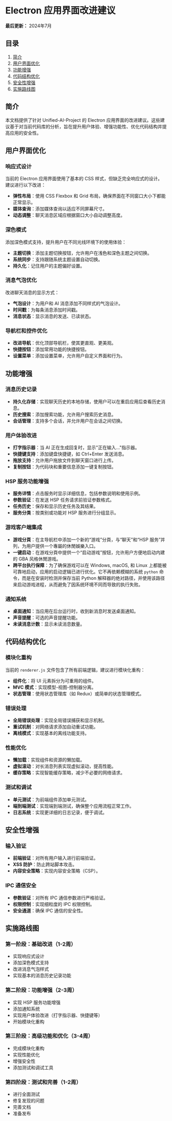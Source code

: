# Electron 应用界面改进建议

**最后更新：** 2024年7月

## 目录

1. [简介](#简介)
2. [用户界面优化](#用户界面优化)
3. [功能增强](#功能增强)
4. [代码结构优化](#代码结构优化)
5. [安全性增强](#安全性增强)
6. [实施路线图](#实施路线图)

## 简介

本文档提供了针对 Unified-AI-Project 的 Electron 应用界面的改进建议。这些建议基于对当前代码库的分析，旨在提升用户体验、增强功能性、优化代码结构并提高应用的安全性。

## 用户界面优化

### 响应式设计

当前的 Electron 应用界面使用了基本的 CSS 样式，但缺乏完全响应式的设计。建议进行以下改进：

* **弹性布局**：使用 CSS Flexbox 和 Grid 布局，确保界面在不同窗口大小下都能正常显示。
* **媒体查询**：添加媒体查询以适应不同屏幕尺寸。
* **动态调整**：聊天消息区域应根据窗口大小自动调整高度。

### 深色模式

添加深色模式支持，提升用户在不同光线环境下的使用体验：

* **主题切换**：添加主题切换按钮，允许用户在浅色和深色主题之间切换。
* **系统同步**：支持跟随系统主题设置自动切换。
* **持久化**：记住用户的主题偏好设置。

### 消息气泡优化

改进聊天消息的显示方式：

* **气泡设计**：为用户和 AI 消息添加不同样式的气泡设计。
* **时间戳**：为每条消息添加时间戳。
* **消息状态**：显示消息的发送、已读状态。

### 导航栏和控件优化

* **改进导航**：优化顶部导航栏，使其更直观、更美观。
* **快捷按钮**：添加常用功能的快捷按钮。
* **设置菜单**：添加设置菜单，允许用户自定义界面和行为。

## 功能增强

### 消息历史记录

* **持久化存储**：实现聊天历史的本地存储，使用户可以在重启应用后查看历史消息。
* **历史搜索**：添加搜索功能，允许用户搜索历史消息。
* **会话管理**：支持多个会话，并允许用户在会话之间切换。

### 用户体验改进

* **打字指示器**：当 AI 正在生成回复时，显示"正在输入..."指示器。
* **快捷键支持**：添加键盘快捷键，如 Ctrl+Enter 发送消息。
* **拖放支持**：允许用户拖放文件到聊天窗口进行上传。
* **复制按钮**：为代码块和重要信息添加一键复制按钮。

### HSP 服务功能增强

* **服务详情**：点击服务时显示详细信息，包括参数说明和使用示例。
* **参数验证**：在发送 HSP 任务请求前验证参数格式。
* **任务历史**：保存和显示历史任务及其结果。
* **服务分类**：按类别或功能对 HSP 服务进行分组显示。

### 游戏客户端集成

* **游戏分頁**：在主导航栏中添加一个新的“游戏”分頁，与“聊天”和“HSP 服务”并列，为用户提供一个專屬的休閒娛樂入口。
* **一键启动**：在游戏分頁中提供一个“启动游戏”按钮，允许用户方便地启动内建的 GBA 风格休閒游戏。
* **跨平台执行保障**：为了确保游戏可以在 Windows, macOS, 和 Linux 上都能被可靠地启动，应用的启动逻辑已进行优化。它不再依赖模糊的系统 `python` 命令，而是在安装时检测并保存当前 Python 解释器的绝对路径，并使用该路径来启动游戏进程，从而避免了因系统环境不同而导致的执行失败。

### 通知系统

* **桌面通知**：当应用在后台运行时，收到新消息时发送桌面通知。
* **声音提醒**：可选的声音提醒功能。
* **未读消息计数**：显示未读消息数量。

## 代码结构优化

### 模块化重构

当前的 `renderer.js` 文件包含了所有前端逻辑，建议进行模块化重构：

* **组件化**：将 UI 元素拆分为可重用的组件。
* **MVC 模式**：实现模型-视图-控制器分离。
* **状态管理**：使用状态管理库（如 Redux）或简单的状态管理模式。

### 错误处理

* **全局错误处理**：实现全局错误捕获和显示机制。
* **重试机制**：对网络请求添加自动重试功能。
* **离线模式**：实现基本的离线功能支持。

### 性能优化

* **懒加载**：实现组件和资源的懒加载。
* **虚拟滚动**：对长消息列表实现虚拟滚动，提高性能。
* **缓存策略**：实现智能缓存策略，减少不必要的网络请求。

### 测试和调试

* **单元测试**：为前端组件添加单元测试。
* **端到端测试**：实现端到端测试，确保整个应用流程正常工作。
* **日志系统**：实现更详细的日志记录，便于调试。

## 安全性增强

### 输入验证

* **前端验证**：对所有用户输入进行前端验证。
* **XSS 防护**：防止跨站脚本攻击。
* **内容安全策略**：实现内容安全策略（CSP）。

### IPC 通信安全

* **参数验证**：对所有 IPC 通信参数进行严格验证。
* **权限控制**：实现细粒度的 IPC 权限控制。
* **安全通道**：确保 IPC 通信的安全性。

## 实施路线图

### 第一阶段：基础改进（1-2周）

* 实现响应式设计
* 添加深色模式支持
* 改进消息气泡样式
* 实现基本的消息历史记录功能

### 第二阶段：功能增强（2-3周）

* 实现 HSP 服务功能增强
* 添加通知系统
* 实现用户体验改进（打字指示器、快捷键等）
* 开始模块化重构

### 第三阶段：高级功能和优化（3-4周）

* 完成模块化重构
* 实现性能优化
* 增强安全性
* 添加测试和调试工具

### 第四阶段：测试和完善（1-2周）

* 进行全面测试
* 修复发现的问题
* 完善文档
* 准备发布